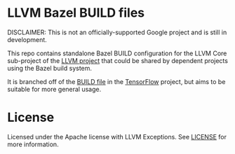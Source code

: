 # LLVM Bazel BUILD files

DISCLAIMER: This is not an officially-supported Google project and is still in
development.

This repo contains standalone Bazel BUILD configuration for the LLVM Core
sub-project of the [LLVM project](http://llvm.org/) that could be shared by
dependent projects using the Bazel build system.

It is branched off of the
[BUILD file](https://github.com/tensorflow/tensorflow/blob/master/third_party/llvm/llvm.autogenerated.BUILD)
in the [TensorFlow](http://tensorflow.org) project, but aims to be suitable for
more general usage.

# License
Licensed under the Apache license with LLVM Exceptions. See [LICENSE](LICENSE)
for more information.
